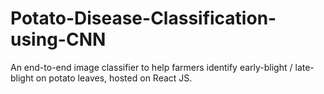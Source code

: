 # Potato-Disease-Classification-using-CNN
An end-to-end image classifier to help farmers identify early-blight / late-blight on potato leaves, hosted on React JS.
